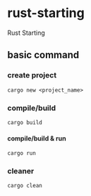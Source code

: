 # rust-starting

Rust Starting

## basic command

### create project

`cargo new <project_name>`

### compile/build

`cargo build`

#### compile/build & run

`cargo run`

### cleaner

`cargo clean`


